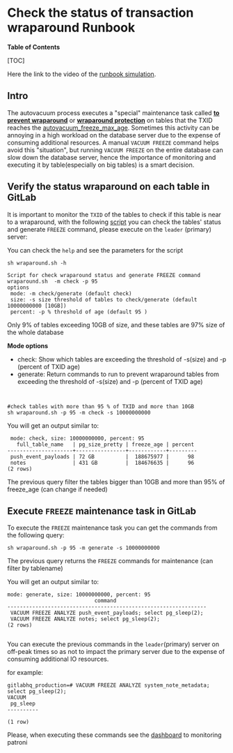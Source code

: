 # Check the status of transaction wraparound Runbook

**Table of Contents**

[TOC]

Here the link to the video of the [runbook simulation](https://youtu.be/lR-yjLbRrmk).

## Intro

The autovacuum process executes a "special" maintenance task called **[to prevent wraparound](https://www.postgresql.org/docs/11/routine-vacuuming.html#VACUUM-FOR-WRAPAROUND)** or **[wraparound protection](https://www.postgresql.org/docs/11/routine-vacuuming.html#VACUUM-FOR-WRAPAROUND)** on tables that the TXID reaches the [autovacuum_freeze_max_age](https://postgresqlco.nf/en/doc/param/autovacuum_freeze_max_age/). Sometimes this activity can be annoying in a high workload on the database server due to the expense of consuming additional resources. A manual `VACUUM FREEZE` command helps avoid this "situation", but running `VACUUM FREEZE` on the entire database can slow down the database server, hence the importance of monitoring and executing it by table(especially on big tables) is a smart decision.

## Verify the status wraparound on each table in GitLab

It is important to monitor the `TXID` of the tables to check if this table is near to a wraparound, with the following [script](scripts/wraparound.sh) you can check the tables' status and generate `FREEZE` command, please execute on the `leader` (primary) server:

You can check the `help` and see the parameters for the script

```
sh wraparound.sh -h

Script for check wraparound status and generate FREEZE command
wraparound.sh  -m check -p 95
options
 mode: -m check/generate (default check)
 size: -s size threshold of tables to check/generate (default 10000000000 [10GB])
 percent: -p % threshold of age (default 95 )

```

Only 9% of tables exceeding 10GB of size, and these tables are 97% size of the whole database

**Mode options**

* check: Show which tables are exceeding the threshold of -s(size) and -p (percent of TXID age)
* generate: Return commands to run to prevent wraparound tables from exceeding   the threshold of -s(size) and -p (percent of TXID age)

```


#check tables with more than 95 % of TXID and more than 10GB
sh wraparound.sh -p 95 -m check -s 10000000000
```

You will get an output similar to:

```
 mode: check, size: 10000000000, percent: 95
   full_table_name   | pg_size_pretty | freeze_age | percent
---------------------+----------------+------------+---------
 push_event_payloads | 72 GB          |  188675977 |      98
 notes               | 431 GB         |  184676635 |      96
(2 rows)

```

The previous query filter the tables bigger than 10GB and more than 95% of freeze_age (can change if needed)

## Execute `FREEZE` maintenance task in  GitLab

To execute the `FREEZE` maintenance task you can get the commands from the following query:

```
sh wraparound.sh -p 95 -m generate -s 10000000000
```

The previous query returns the `FREEZE` commands for maintenance (can filter by tablename)

You will get an output similar to:

```
mode: generate, size: 10000000000, percent: 95
                            command
----------------------------------------------------------------
 VACUUM FREEZE ANALYZE push_event_payloads; select pg_sleep(2);
 VACUUM FREEZE ANALYZE notes; select pg_sleep(2);
(2 rows)


```

You can execute the previous commands in the `leader`(primary) server  on off-peak times so as not to impact the primary server due to the expense of consuming additional IO resources.

for example:

```
gitlabhq_production=# VACUUM FREEZE ANALYZE system_note_metadata; select pg_sleep(2);
VACUUM
 pg_sleep
----------

(1 row)

```

Please, when executing these commands see the [dashboard](https://dashboards.gitlab.net/d/patroni-main/patroni-overview?orgId=1) to monitoring patroni
